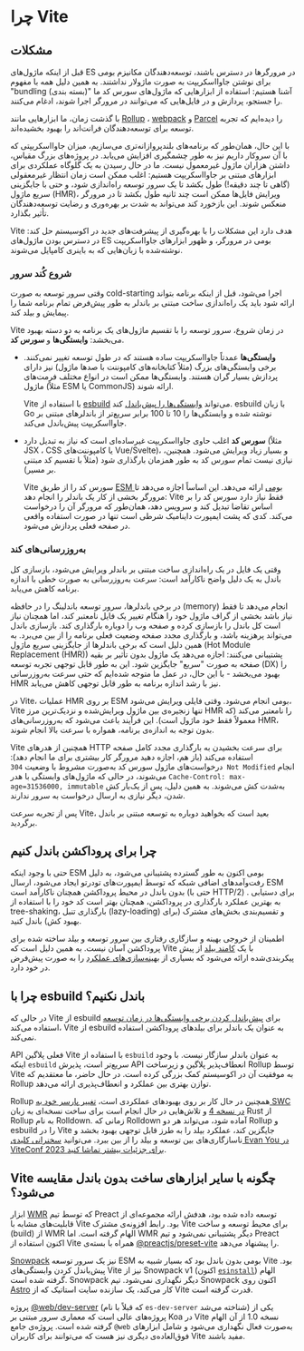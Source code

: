 # چرا Vite

## مشکلات

قبل از اینکه ماژول‌های ES در مرورگرها در دسترس باشند، توسعه‌دهندگان مکانیزم بومی برای نوشتن جاوااسکریپت به صورت ماژولار نداشتند. به همین دلیل همه با مفهوم "bundling (بسته بندی)" آشنا هستیم: استفاده از ابزارهایی که ماژول‌های سورس کد ما را جستجو، پردازش و در فایل‌هایی که می‌توانند در مرورگر اجرا شوند، ادغام می‌کنند.

با گذشت زمان، ما ابزارهایی مانند [Rollup](https://rollupjs.org) ، [webpack](https://webpack.js.org/)  و [Parcel](https://parceljs.org/) را دیده‌ایم که تجربه توسعه برای توسعه‌دهندگان فرانت‌اند را بهبود بخشیده‌اند.

با این حال، همان‌طور که برنامه‌های بلندپروازانه‌تری می‌سازیم، میزان جاوااسکریپتی که با آن سروکار داریم نیز به طور چشمگیری افزایش می‌یابد. در پروژه‌های بزرگ مقیاس، داشتن هزاران ماژول غیرمعمول نیست. ما در حال رسیدن به یک گلوگاه عملکردی برای ابزارهای مبتنی بر جاوااسکریپت هستیم: اغلب ممکن است زمان انتظار غیرمعقولی (گاهی تا چند دقیقه!) طول بکشد تا یک سرور توسعه راه‌اندازی شود، و حتی با جایگزینی سریع ماژول (HMR)، ویرایش فایل‌ها ممکن است چند ثانیه طول بکشد تا در مرورگر منعکس شوند. این بازخورد کند می‌تواند به شدت بر بهره‌وری و رضایت توسعه‌دهندگان تأثیر بگذارد.

Vite هدف دارد این مشکلات را با بهره‌گیری از پیشرفت‌های جدید در اکوسیستم حل کند: در دسترس بودن ماژول‌های ES بومی در مرورگر، و ظهور ابزارهای جاوااسکریپت نوشته‌شده با زبان‌هایی که به باینری کامپایل می‌شوند.

### شروع کُند سرور

وقتی سرور توسعه به صورت cold-starting اجرا می‌شود، قبل از اینکه برنامه بتواند ارائه شود باید یک راه‌اندازی ساخت مبتنی بر باندلر به طور پیش‌فرض تمام برنامه شما را پیمایش و بیلد کند.

Vite در زمان شروع، سرور توسعه را با تقسیم ماژول‌های یک برنامه به دو دسته بهبود می‌بخشد: **وابستگی‌ها** و **سورس کد**.

- **وابستگی‌ها** عمدتاً جاوااسکریپت ساده هستند که در طول توسعه تغییر نمی‌کنند. برخی وابستگی‌های بزرگ (مثلاً کتابخانه‌های کامپوننت با صدها ماژول) نیز دارای پردازش بسیار گران هستند. وابستگی‌ها ممکن است در انواع مختلف فرمت‌های ماژول (مثلاً ESM یا CommonJS) ارائه شوند.

  Vite با استفاده از [esbuild](https://esbuild.github.io/) می‌تواند [وابستگی‌ها را پیش‌باندل](./dep-pre-bundling.md) کند. esbuild با زبان Go نوشته شده و وابستگی‌ها را 10 تا 100 برابر سریع‌تر از باندلرهای مبتنی بر جاوااسکریپت پیش‌باندل می‌کند.

- **سورس کد** اغلب حاوی جاوااسکریپت غیر‌ساده‌ای است که نیاز به تبدیل دارد (مثلاً JSX ، CSS یا کامپوننت‌های Vue/Svelte)، و بسیار زیاد ویرایش می‌شود. همچنین، نیازی نیست تمام سورس کد به طور همزمان بارگذاری شود (مثلاً با تقسیم کد مبتنی بر مسیر).

  Vite سورس کد را از طریق [ESM بومی](https://developer.mozilla.org/en-US/docs/Web/JavaScript/Guide/Modules) ارائه می‌دهد. این اساساً اجازه می‌دهد تا مرورگر بخشی از کار یک باندلر را انجام دهد: Vite فقط نیاز دارد سورس کد را بر اساس تقاضا تبدیل کند و سرویس دهد، همان‌طور که مرورگر آن را درخواست می‌کند. کدی که پشت ایمپورت داینامیک شرطی است تنها در صورت استفاده واقعی در صفحه فعلی پردازش می‌شود.

<script setup>
import bundlerSvg from '../images/bundler.svg?raw'
import esmSvg from '../images/esm.svg?raw'
</script>
<svg-image dir="ltr" :svg="bundlerSvg" />
<svg-image dir="ltr" :svg="esmSvg" />

### به‌روزرسانی‌های کند

وقتی یک فایل در یک راه‌اندازی ساخت مبتنی بر باندلر ویرایش می‌شود، بازسازی کل باندل به یک دلیل واضح ناکارآمد است: سرعت به‌روزرسانی به صورت خطی با اندازه برنامه کاهش می‌یابد.

در برخی باندلرها، سرور توسعه باندلینگ را در حافظه (memory) انجام می‌دهد تا فقط نیاز باشد بخشی از گراف ماژول خود را هنگام تغییر یک فایل نامعتبر کند، اما همچنان نیاز است کل باندل را بازسازی کرده و صفحه وب را دوباره بارگذاری کند. بازسازی باندل می‌تواند پرهزینه باشد، و بارگذاری مجدد صفحه وضعیت فعلی برنامه را از بین می‌برد. به همین دلیل است که برخی باندلرها از جایگزینی سریع ماژول (Hot Module Replacement (HMR)) پشتیبانی می‌کنند: اجازه می‌دهد یک ماژول بدون تأثیر بر بقیه صفحه به صورت "سریع" جایگزین شود. این به طور قابل توجهی تجربه توسعه (DX) را بهبود می‌بخشد - با این حال، در عمل ما متوجه شده‌ایم که حتی سرعت به‌روزرسانی HMR نیز با رشد اندازه برنامه به طور قابل توجهی کاهش می‌یابد.

در Vite، عملیات HMR بر روی ESM بومی انجام می‌شود. وقتی فایلی ویرایش می‌شود، Vite تنها زنجیره‌ی بین ماژول ویرایش‌شده و نزدیک‌ترین مرز HMR را نامعتبر می‌کند (که معمولاً فقط خود ماژول است). این فرآیند باعث می‌شود که به‌روزرسانی‌های HMR، بدون توجه به اندازه‌ی برنامه، همواره با سرعت بالا انجام شوند.

Vite همچنین از هدرهای HTTP برای سرعت بخشیدن به بارگذاری مجدد کامل صفحه استفاده می‌کند (باز هم، اجازه دهید مرورگر کار بیشتری برای ما انجام دهد): درخواست‌های ماژول سورس کد به‌صورت مشروط با وضعیت `304 Not Modified` انجام می‌شوند، در حالی که ماژول‌های وابستگی با هدر `Cache-Control: max-age=31536000, immutable` به‌شدت کش می‌شوند. به همین دلیل، پس از یک‌بار کش شدن، دیگر نیازی به ارسال درخواست به سرور ندارند.

پس از تجربه سرعت Vite، بعید است که بخواهید دوباره به توسعه مبتنی بر باندل برگردید.

## چرا برای پروداکشن باندل کنیم

حتی با وجود اینکه ESM بومی اکنون به طور گسترده پشتیبانی می‌شود، به دلیل رفت‌و‌آمدهای اضافی شبکه که توسط ایمپورت‌های تودرتو ایجاد می‌شود، ارسال ESM بدون باندل در محیط پروداکشن همچنان ناکارآمد است (حتی با HTTP/2) . برای دستیابی به بهترین عملکرد بارگذاری در پروداکشن، همچنان بهتر است کد خود را با استفاده از tree-shaking، بارگذاری تنبل (lazy-loading) و تقسیم‌بندی بخش‌های مشترک (برای بهبود کش) باندل کنید.

اطمینان از خروجی بهینه و سازگاری رفتاری بین سرور توسعه و بیلد ساخته شده برای پروداکشن آسان نیست. به همین دلیل است که Vite با یک [کامند بیلد](./build.md) از پیش پیکربندی‌شده ارائه می‌شود که بسیاری از [بهینه‌سازی‌های عملکرد](./features.md#build-optimizations) را به صورت پیش‌فرض در خود دارد.

## چرا با esbuild باندل نکنیم؟

در حالی که Vite از esbuild برای [پیش‌باندل کردن برخی وابستگی‌ها در زمان توسعه](./dep-pre-bundling.md) استفاده می‌کند، Vite از esbuild به عنوان یک باندلر برای بیلدهای پروداکشن استفاده نمی‌کند.

API فعلی پلاگین Vite با استفاده از `esbuild` به عنوان باندلر سازگار نیست. با وجود اینکه `esbuild` سریع‌تر است، پذیرش API انعطاف‌پذیر پلاگین و زیرساخت Rollup توسط Vite به موفقیت آن در اکوسیستم کمک بزرگی کرده است. در حال حاضر، ما معتقدیم که Rollup توازن بهتری بین عملکرد و انعطاف‌پذیری ارائه می‌دهد.

Rollup همچنین در حال کار بر روی بهبودهای عملکردی است، [تغییر پارسر خود به SWC در نسخه 4](https://github.com/rollup/rollup/pull/5073) و تلاش‌هایی در حال انجام است برای ساخت نسخه‌ای به زبان Rust از Rollup به نام Rolldown. زمانی که Rolldown آماده شود، می‌تواند هر دو Rollup و esbuild را در Vite جایگزین کند، عملکرد بیلد را به طرز قابل توجهی بهبود بخشد و ناسازگاری‌های بین توسعه و بیلد را از بین ببرد. می‌توانید [سخنرانی کلیدی Evan You در ViteConf 2023 برای جزئیات بیشتر تماشا کنید](https://youtu.be/hrdwQHoAp0M).

## Vite چگونه با سایر ابزارهای ساخت بدون باندل مقایسه می‌شود؟

ابزار [WMR](https://github.com/preactjs/wmr) که توسط تیم Preact توسعه داده شده بود، هدفش ارائه مجموعه‌ای از قابلیت‌های مشابه با Vite بود. رابط افزونه‌ی مشترک Vite برای محیط توسعه و ساخت (build) از WMR الهام گرفته است. اما WMR دیگر پشتیبانی نمی‌شود و تیم Preact اکنون استفاده از Vite همراه با بسته‌ی [‎@preactjs/preset-vite](https://github.com/preactjs/preset-vite) را پیشنهاد می‌دهد.

[Snowpack](https://www.snowpack.dev/) نیز یک سرور توسعه ESM بومی بدون باندل بود که بسیار شبیه به Vite بود. پیش‌باندل کردن وابستگی‌های Vite نیز از Snowpack v1 (اکنون [`esinstall`](https://github.com/snowpackjs/snowpack/tree/main/esinstall)) الهام گرفته شده است. Snowpack دیگر نگهداری نمی‌شود. تیم Snowpack اکنون روی [Astro](https://astro.build/) کار می‌کند، یک سازنده سایت استاتیک که از Vite قدرت گرفته است.

پروژه [‎@web/dev-server](https://modern-web.dev/docs/dev-server/overview/) (که قبلاً با نام `es-dev-server` شناخته می‌شد) یکی از پروژه‌های عالی است که معماری سرور مبتنی بر Koa در Vite نسخه 1.0 از آن الهام گرفته شده است. پروژه‌ی جامع `‎@web` به‌صورت فعال نگهداری می‌شود و شامل ابزارهای فوق‌العاده‌ی دیگری نیز هست که می‌توانند برای کاربران Vite مفید باشند.
